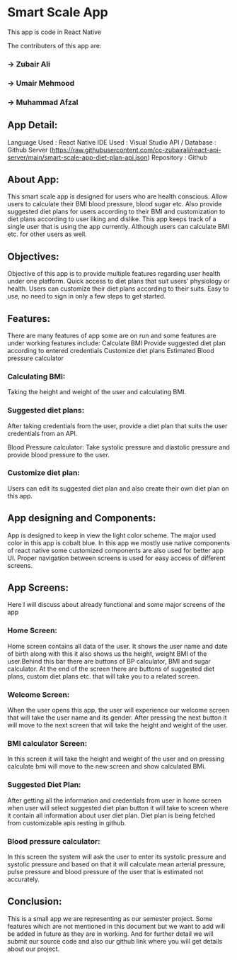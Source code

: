 # Smart Scale App

This app is code in React Native

The contributers of this app are: 

### -> Zubair Ali
### -> Umair Mehmood
### -> Muhammad Afzal


## App Detail:

Language Used        :    React Native
IDE Used                  :    Visual Studio
API / Database        :    Github Server (https://raw.githubusercontent.com/cc-zubairali/react-api-server/main/smart-scale-app-diet-plan-api.json)
Repository               :    Github


## About App: 

This smart scale app is designed for users who are health conscious. Allow users to calculate their BMI blood pressure, blood sugar etc.  Also provide suggested diet plans for users according to their BMI and customization to diet plans according to user liking and dislike. This app keeps track of a single user that is using the app currently. Although users can calculate BMI etc. for other users as well. 


## Objectives:
Objective of this app is to provide multiple features regarding user health under one platform. Quick access to diet plans that suit users' physiology or health. Users can customize their diet plans according to their suits. Easy to use, no need to sign in only a few steps to get started.


## Features:
There are many features of app some are on run and some features are under working features include:
Calculate BMI
Provide suggested diet plan according to entered credentials
Customize diet plans
Estimated Blood pressure calculator


### Calculating BMI: 
Taking the height and weight of the user and calculating BMI.

### Suggested diet plans: 
After taking credentials from the user, provide a diet plan that suits the user credentials from an API.

Blood Pressure calculator: Take systolic pressure and diastolic pressure and provide blood pressure to the user.

### Customize diet plan: 
Users can edit its suggested diet plan and also create their own diet plan on this app.

## App designing and Components:
App is designed to keep in view the light color scheme. The major used color in this app is cobalt blue. 
In this app we mostly use native components of react native some customized components are also used for better app UI. Proper navigation between screens is used for easy access of different screens.

## App Screens:
Here I will discuss about already functional and some major screens of the app

### Home Screen:
Home screen contains all data of the user. It shows the user name and date of birth along with this it also shows us the height, weight BMI of the user.Behind this bar there are buttons of BP calculator, BMI and sugar calculator. At the end of the screen there are buttons of suggested diet plans, custom diet plans etc. that will take you to a related screen.

### Welcome Screen:
 When the user opens this app, the user will experience our welcome screen that will take the user name and its gender. After pressing the next button it will move to the next screen that will take the height and weight of the user.

### BMI calculator Screen:
In this screen it will take the height and weight of the user and on pressing calculate bmi will move to the new screen and show  calculated BMi.

### Suggested Diet Plan:
After getting all the information and credentials from user in home screen when user will select suggested diet plan button it will take to screen where it contain all information about user diet plan. Diet plan is being fetched from customizable apis resting in github.

### Blood pressure calculator:
In this screen the system will ask the user to enter its systolic pressure and systolic pressure and based on that it will calculate mean arterial pressure, pulse pressure and blood pressure of the user that is estimated not accurately.

## Conclusion:
This is a small app we are representing as our semester project. Some features which are not mentioned in this document but we want to add will be added in future as they are in working. And for further detail we will submit our source code and also our github link where you will get details about our project.










